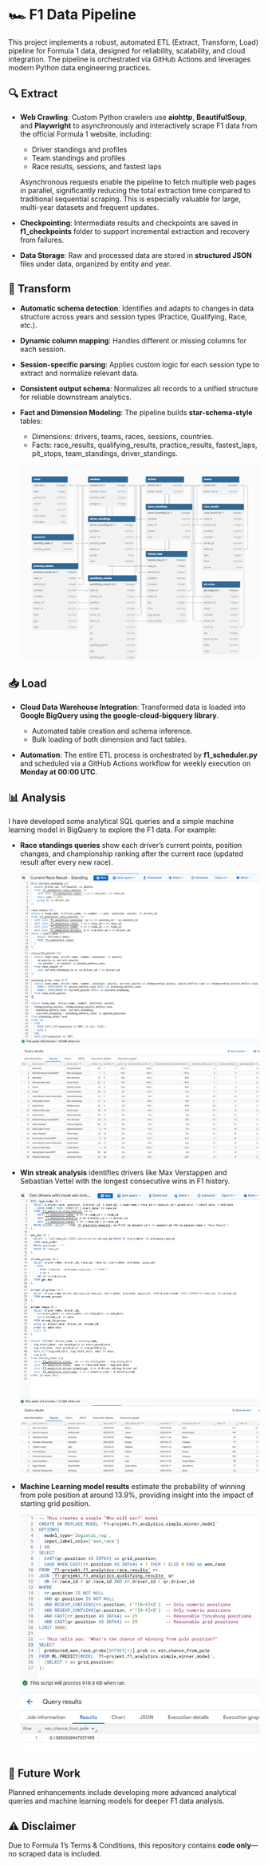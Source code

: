 # 🏎️ F1 Data Pipeline
This project implements a robust, automated ETL (Extract, Transform, Load) pipeline for Formula 1 data, designed for reliability, scalability, and cloud integration. The pipeline is orchestrated via GitHub Actions and leverages modern Python data engineering practices.

## 🔍 Extract
- **Web Crawling**: Custom Python crawlers use **aiohttp**, **BeautifulSoup**, and **Playwright** to asynchronously and interactively scrape F1 data from the official Formula 1 website, including:
    - Driver standings and profiles
    - Team standings and profiles
    - Race results, sessions, and fastest laps
  
  Asynchronous requests enable the pipeline to fetch multiple web pages in parallel, significantly reducing the total extraction time compared to traditional sequential scraping. This is especially valuable for large, multi-year datasets and frequent updates.

- **Checkpointing**: Intermediate results and checkpoints are saved in **f1_checkpoints** folder to support incremental extraction and recovery from failures.

- **Data Storage**: Raw and processed data are stored in **structured JSON** files under data, organized by entity and year.

## 🔄 Transform
- **Automatic schema detection**: Identifies and adapts to changes in data structure across years and session types (Practice, Qualifying, Race, etc.).
  
- **Dynamic column mapping**: Handles different or missing columns for each session.
  
- **Session-specific parsing**: Applies custom logic for each session type to extract and normalize relevant data.
  
- **Consistent output schema**: Normalizes all records to a unified structure for reliable downstream analytics.

- **Fact and Dimension Modeling**: The pipeline builds **star-schema-style** tables:
  - Dimensions: drivers, teams, races, sessions, countries.
  - Facts: race_results, qualifying_results, practice_results, fastest_laps, pit_stops, team_standings, driver_standings.
    
  ![Data Model](https://github.com/goviet2002/F1/blob/main/images/DataModel.png)

## 📥 Load
- **Cloud Data Warehouse Integration**: Transformed data is loaded into **Google BigQuery using the google-cloud-bigquery library**.
  - Automated table creation and schema inference.
  - Bulk loading of both dimension and fact tables.
  
- **Automation**: The entire ETL process is orchestrated by **f1_scheduler.py** and scheduled via a GitHub Actions workflow for weekly execution on **Monday at 00:00 UTC**.

## 📊 Analysis
I have developed some analytical SQL queries and a simple machine learning model in BigQuery to explore the F1 data. For example:
- **Race standings queries** show each driver’s current points, position changes, and championship ranking after the current race (updated result after every new race).
  
  ![Query](https://github.com/goviet2002/F1/blob/main/images/Current%20Race%20Result%20-%20Standing_query.jpg)
  ![Query Result](https://github.com/goviet2002/F1/blob/main/images/Current%20Race%20Result%20-%20Standing_result.jpg)

- **Win streak analysis** identifies drivers like Max Verstappen and Sebastian Vettel with the longest consecutive wins in F1 history.
  
  ![Query](https://github.com/goviet2002/F1/blob/main/images/driver_most_streaks_query.jpg)
  ![Query Result](https://github.com/goviet2002/F1/blob/main/images/driver_most_streaks_result.jpg)

- **Machine Learning model results** estimate the probability of winning from pole position at around 13.9%, providing insight into the impact of starting grid position.
  
  ![ML Model](https://github.com/goviet2002/F1/blob/main/images/ML_predict_winner_from_pole.jpg)

## 🚧 Future Work
Planned enhancements include developing more advanced analytical queries and machine learning models for deeper F1 data analysis.


## ⚠️ Disclaimer
Due to Formula 1’s Terms & Conditions, this repository contains **code only**—no scraped data is included.  
